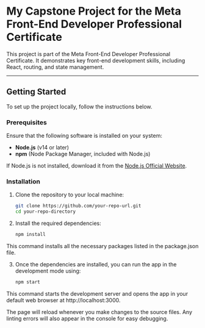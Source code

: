# My Capstone Project for the Meta Front-End Developer Professional Certificate

This project is part of the Meta Front-End Developer Professional Certificate. It demonstrates key front-end development skills, including React, routing, and state management.

---

## Getting Started

To set up the project locally, follow the instructions below.

### Prerequisites

Ensure that the following software is installed on your system:

- **Node.js** (v14 or later)
- **npm** (Node Package Manager, included with Node.js)

If Node.js is not installed, download it from the [Node.js Official Website](https://nodejs.org).

### Installation

1. Clone the repository to your local machine:

   ```bash
   git clone https://github.com/your-repo-url.git
   cd your-repo-directory

2. Install the required dependencies:
   ```bash
   npm install

This command installs all the necessary packages listed in the package.json file.

3. Once the dependencies are installed, you can run the app in the development mode using:
   ```bash
   npm start
   
This command starts the development server and opens the app in your default web browser at http://localhost:3000.

The page will reload whenever you make changes to the source files. Any linting errors will also appear in the console for easy debugging.
